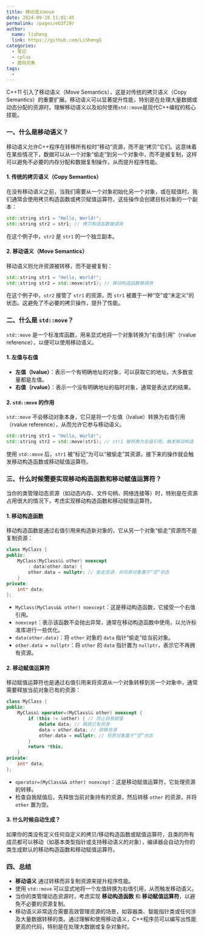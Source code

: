 ```yaml
---
title: 移动语义move
date: 2024-09-10 11:02:45
permalink: /pages/eb3f29/
author: 
  name: lisheng
  link: https://github.com/LiShengG
categories: 
  - 笔记
  - cplus
  - 面向对象
tags: 
  - 
---
```

C++11 引入了移动语义（Move Semantics），这是对传统的拷贝语义（Copy Semantics）的重要扩展。移动语义可以显著提升性能，特别是在处理大量数据或动态分配的资源时。理解移动语义以及如何使用`std::move`是现代C++编程的核心技能。

### 一、什么是移动语义？

移动语义允许C++程序在转移所有权时“移动”资源，而不是“拷贝”它们。这意味着在某些情况下，数据可以从一个对象“偷走”到另一个对象中，而不是被复制，这样可以避免不必要的内存分配和数据复制操作，从而提升程序性能。

#### 1. 传统的拷贝语义（Copy Semantics）

在没有移动语义之前，当我们需要从一个对象初始化另一个对象，或在赋值时，我们通常会使用拷贝构造函数或拷贝赋值运算符。这些操作会创建目标对象的一个副本：

```cpp
std::string str1 = "Hello, World!";
std::string str2 = str1; // 拷贝构造函数被调用
```

在这个例子中，`str2` 是 `str1` 的一个独立副本。

#### 2. 移动语义（Move Semantics）

移动语义则允许资源被转移，而不是被复制：

```cpp
std::string str1 = "Hello, World!";
std::string str2 = std::move(str1); // 移动构造函数被调用
```

在这个例子中，`str2` 接管了 `str1` 的资源，而 `str1` 被置于一种“空”或“未定义”的状态。这避免了不必要的拷贝操作，提升了性能。

### 二、什么是 `std::move`？

`std::move` 是一个标准库函数，用来显式地将一个对象转换为“右值引用”（rvalue reference），以便可以使用移动语义。

#### 1. 左值与右值

- **左值（lvalue）**：表示一个有明确地址的对象，可以获取它的地址。大多数变量都是左值。
- **右值（rvalue）**：表示一个没有明确地址的临时对象，通常是表达式的结果。

#### 2. `std::move` 的作用

`std::move` 不会移动对象本身，它只是将一个左值（lvalue）转换为右值引用（rvalue reference），从而允许它参与移动语义。

```cpp
std::string str1 = "Hello, World!";
std::string str2 = std::move(str1); // str1 被转换为右值引用，触发移动构造
```

使用 `std::move` 后，`str1` 被“标记”为可以“被偷走”其资源，接下来的操作就会触发移动构造函数或移动赋值运算符。

### 三、什么时候需要实现移动构造函数和移动赋值运算符？

当你的类管理动态资源（如动态内存、文件句柄、网络连接等）时，特别是在资源占用很大的情况下，考虑实现移动构造函数和移动赋值运算符。

#### 1. 移动构造函数

移动构造函数是通过右值引用来构造新对象的，它从另一个对象“偷走”资源而不是复制资源：

```cpp
class MyClass {
public:
    MyClass(MyClass&& other) noexcept 
        : data(other.data) {
        other.data = nullptr; // 偷走资源，并将原对象置于“空”状态
    }
private:
    int* data;
};
```

- `MyClass(MyClass&& other) noexcept`：这是移动构造函数，它接受一个右值引用。
- `noexcept`：表示该函数不会抛出异常，通常在移动构造函数中使用，以允许标准库进行一些优化。
- `data(other.data)`：将 `other` 对象的 `data` 指针“偷走”给当前对象。
- `other.data = nullptr`：将 `other` 的 `data` 指针置为 `nullptr`，表示它不再拥有资源。

#### 2. 移动赋值运算符

移动赋值运算符也是通过右值引用来将资源从一个对象转移到另一个对象中，通常需要释放当前对象已有的资源：

```cpp
class MyClass {
public:
    MyClass& operator=(MyClass&& other) noexcept {
        if (this != &other) { // 防止自我赋值
            delete data; // 释放已有资源
            data = other.data; // 转移资源
            other.data = nullptr; // 将原对象置于“空”状态
        }
        return *this;
    }
private:
    int* data;
};
```

- `operator=(MyClass&& other) noexcept`：这是移动赋值运算符，它处理资源的转移。
- 检查自我赋值后，先释放当前对象持有的资源，然后转移 `other` 的资源，并将 `other` 置为空。

#### 3. 什么时候自动生成？

如果你的类没有定义任何自定义的拷贝/移动构造函数或赋值运算符，且类的所有成员都可以移动（如基本类型指针或支持移动语义的对象），编译器会自动为你的类生成默认的移动构造函数和移动赋值运算符。

### 四、总结

- **移动语义** 通过转移而非复制资源来提升程序性能。
- 使用 `std::move` 可以显式地将一个左值转换为右值引用，从而触发移动语义。
- 当你的类管理动态资源时，考虑实现 **移动构造函数** 和 **移动赋值运算符**，以避免不必要的资源复制。
- 移动语义非常适合需要高效管理资源的场景，如容器类、智能指针类或任何涉及大量数据转移的类。通过理解和使用移动语义，C++程序员可以编写出性能更高的代码，特别是在处理大数据或复杂对象时。